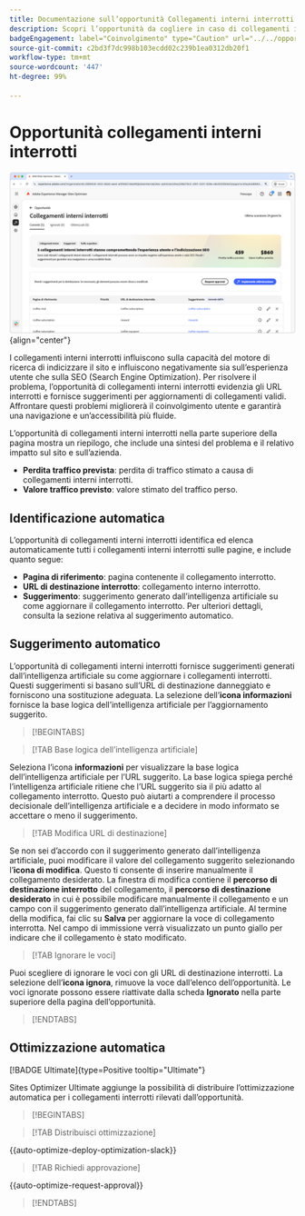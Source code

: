 ```yaml
---
title: Documentazione sull’opportunità Collegamenti interni interrotti
description: Scopri l’opportunità da cogliere in caso di collegamenti interrotti e come utilizzarla per migliorare il coinvolgimento sul tuo sito web.
badgeEngagement: label="Coinvolgimento" type="Caution" url="../../opportunity-types/engagement.md" tooltip="Coinvolgimento"
source-git-commit: c2bd3f7dc998b103ecdd02c239b1ea0312db20f1
workflow-type: tm+mt
source-wordcount: '447'
ht-degree: 99%

---
```



# Opportunità collegamenti interni interrotti

![Opportunità di collegamenti interni interrotti](./assets/broken-internal-links/hero.png){align="center"}

I collegamenti interni interrotti influiscono sulla capacità del motore di ricerca di indicizzare il sito e influiscono negativamente sia sull’esperienza utente che sulla SEO (Search Engine Optimization). Per risolvere il problema, l’opportunità di collegamenti interni interrotti evidenzia gli URL interrotti e fornisce suggerimenti per aggiornamenti di collegamenti validi. Affrontare questi problemi migliorerà il coinvolgimento utente e garantirà una navigazione e un’accessibilità più fluide.

L’opportunità di collegamenti interni interrotti nella parte superiore della pagina mostra un riepilogo, che include una sintesi del problema e il relativo impatto sul sito e sull’azienda.

* **Perdita traffico prevista**: perdita di traffico stimato a causa di collegamenti interni interrotti.
* **Valore traffico previsto**: valore stimato del traffico perso.

## Identificazione automatica

<!---![Auto-identify broken internal links](./assets/missing-or-invalid-metadata/auto-identify.png){align="center"}-->

L’opportunità di collegamenti interni interrotti identifica ed elenca automaticamente tutti i collegamenti interni interrotti sulle pagine, e include quanto segue:

* **Pagina di riferimento**: pagina contenente il collegamento interrotto.
* **URL di destinazione interrotto**: collegamento interno interrotto.
* **Suggerimento**: suggerimento generato dall’intelligenza artificiale su come aggiornare il collegamento interrotto. Per ulteriori dettagli, consulta la sezione relativa al suggerimento automatico.

## Suggerimento automatico

<!--![Auto-suggest broken internal links](./assets/broken-internal-links/auto-suggest.png){align="center"}-->

L’opportunità di collegamenti interni interrotti fornisce suggerimenti generati dall’intelligenza artificiale su come aggiornare i collegamenti interrotti. Questi suggerimenti si basano sull’URL di destinazione danneggiato e forniscono una sostituzione adeguata. La selezione dell’**icona informazioni** fornisce la base logica dell’intelligenza artificiale per l’aggiornamento suggerito.


>[!BEGINTABS]

>[!TAB Base logica dell’intelligenza artificiale]

<!--[AI rationale of broken internal links](./assets/broken-internal-links/auto-suggest-ai-rationale.png) -->

Seleziona l’icona **informazioni** per visualizzare la base logica dell’intelligenza artificiale per l’URL suggerito. La base logica spiega perché l’intelligenza artificiale ritiene che l’URL suggerito sia il più adatto al collegamento interrotto. Questo può aiutarti a comprendere il processo decisionale dell’intelligenza artificiale e a decidere in modo informato se accettare o meno il suggerimento.

>[!TAB Modifica URL di destinazione]

<!--![Edit suggested URL of broken internal links](./assets/broken-internal-links/edit-target-url.png){align="center"}-->

Se non sei d’accordo con il suggerimento generato dall’intelligenza artificiale, puoi modificare il valore del collegamento suggerito selezionando l’**icona di modifica**. Questo ti consente di inserire manualmente il collegamento desiderato. La finestra di modifica contiene il **percorso di destinazione interrotto** del collegamento, il **percorso di destinazione desiderato** in cui è possibile modificare manualmente il collegamento e un campo con il suggerimento generato dall’intelligenza artificiale. Al termine della modifica, fai clic su **Salva** per aggiornare la voce di collegamento interrotta. Nel campo di immissione verrà visualizzato un punto giallo per indicare che il collegamento è stato modificato.

>[!TAB Ignorare le voci]

<!--![Ignore broken links](./assets/broken-internal-links/ignore.png){align="center"}-->

Puoi scegliere di ignorare le voci con gli URL di destinazione interrotti. La selezione dell’**icona ignora**, rimuove la voce dall’elenco dell’opportunità. Le voci ignorate possono essere riattivate dalla scheda **Ignorato** nella parte superiore della pagina dell’opportunità.

>[!ENDTABS]


## Ottimizzazione automatica

[!BADGE Ultimate]{type=Positive tooltip="Ultimate"}

<!---![Auto-optimize suggested invalid or missing metadata](./assets/broken-internal-links/auto-optimize.png){align="center"}-->

Sites Optimizer Ultimate aggiunge la possibilità di distribuire l’ottimizzazione automatica per i collegamenti interrotti rilevati dall’opportunità. <!--- TBD-need more in-depth and opportunity specific information here. What does the auto-optimization do?-->


>[!BEGINTABS]

>[!TAB Distribuisci ottimizzazione]

{{auto-optimize-deploy-optimization-slack}}

>[!TAB Richiedi approvazione]

{{auto-optimize-request-approval}}

>[!ENDTABS]

